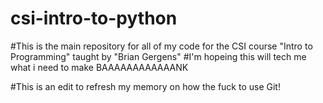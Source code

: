 # csi-intro-to-python
#This is the main repository for all of my code for the CSI course "Intro to Programming" taught by "Brian Gergens"
#I'm hopeing this will tech me what i need to make BAAAAAAAAAAAANK




#This is an edit to refresh my memory on how the fuck to use Git!
